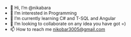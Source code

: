- 👋 Hi, I’m @nikabara
- 👀 I’m interested in Programming 
- 🌱 I’m currently learning C# and T-SQL and Angular
- 💞️ I’m looking to collaborate on any idea you have got =)
- 📫 How to reach me nikobar3005@gmail.com

<!---
nikabara/nikabara is a ✨ special ✨ repository because its `README.md` (this file) appears on your GitHub profile.
You can click the Preview link to take a look at your changes.
--->
